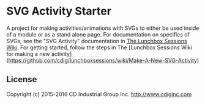 # SVG Activity Starter
A project for making activities/animations with SVGs to either be used inside of a module or as a stand alone page. For documentation on specifics of SVGs, see the "SVG Activity" documentation in [The Lunchbox Sessions Wiki](https://github.com/cdig/lunchboxsessions/wiki/). For getting started, follow the steps in The [Lunchbox Sessions Wiki for making a new activity] (https://github.com/cdig/lunchboxsessions/wiki/Make-A-New-SVG-Activity)

## License
Copyright (c) 2015-2016 CD Industrial Group Inc. http://www.cdiginc.com
